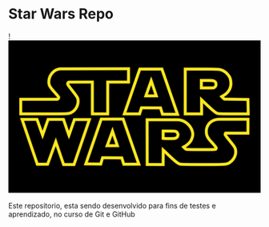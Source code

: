 # Star Wars Repo

!![TIE Fighter](tiefighter.png)

Este repositorio, esta sendo desenvolvido para fins de testes e aprendizado, no curso de Git e GitHub
